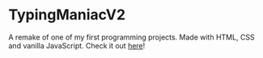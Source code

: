 # TypingManiacV2

A remake of one of my first programming projects. Made with HTML, CSS and vanilla JavaScript. Check it out [here](https://canlasla.github.io/TypingManiacV2/)!
